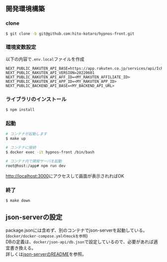 ## 開発環境構築

### clone

```bash
$ git clone -b git@github.com:hito-kotaro/hypnos-front.git
```
### 環境変数設定
以下の内容で`.env.local`ファイルを作成
```.env.local
NEXT_PUBLIC_RAKUTEN_API_BASE=https://app.rakuten.co.jp/services/api/IchibaItem/Search
NEXT_PUBLIC_RAKUTEN_API_VERSION=20220601
NEXT_PUBLIC_RAKUTEN_API_AFF_ID=<MY_RAKUTEN_AFFILIATE_ID>
NEXT_PUBLIC_RAKUTEN_API_APP_ID=<MY_RAKUTEN_APP_ID>
NEXT_PUBLIC_BACKEND_API_BASE=<MY_BACKEND_API_URL>
```

### ライブラリのインストール

```bash
$ npm install
```

### 起動
```bash
# コンテナが起動します
$ make up

# コンテナに接続
$ docker exec -it hypnos-front /bin/bash 

# コンテナ内で開発サーバを起動
root@host:/app# npm run dev
```
[http://localhost:3000](http://localhost:3000)にアクセスして画面が表示されればOK


### 終了
```bash
$ make down
```

## json-serverの設定 
package.jsonには含めず、別のコンテナでjson-serverを起動している。 
(`docker/docker-compose.ymlのmockを参照`)  
DBの定義は、`docker/json-api/db.json`で設定しているので、必要があれば適宜書き換える。  
詳しくは[json-serverのREADME](https://github.com/typicode/json-server)を参照。
